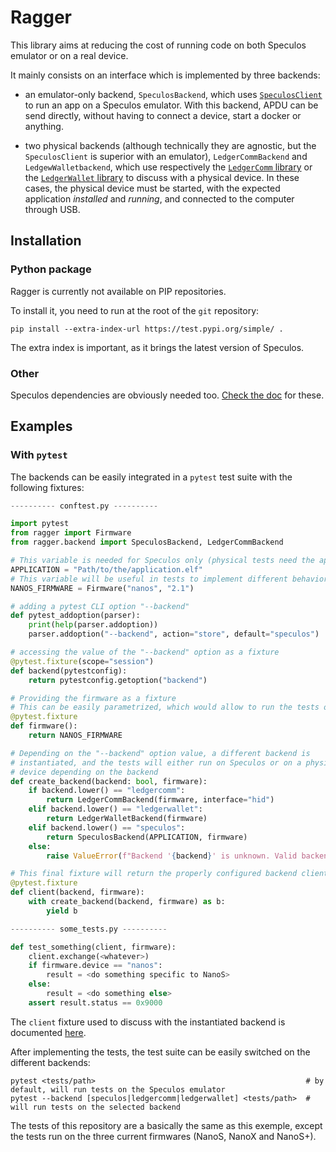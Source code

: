 # Ragger

This library aims at reducing the cost of running code on both Speculos emulator
or on a real device.

It mainly consists on an interface which is implemented by three backends:

- an emulator-only backend, `SpeculosBackend`, which uses
  [`SpeculosClient`](https://github.com/LedgerHQ/speculos/blob/master/speculos/client.py)
  to run an app on a Speculos emulator. With this backend, APDU can be send directly,
  without having to connect a device, start a docker or anything.

- two physical backends (although technically they are agnostic, but the
  `SpeculosClient` is superior with an emulator), `LedgerCommBackend` and
  `LedgewWalletbackend`, which use respectively the
  [`LedgerComm` library](https://github.com/LedgerHQ/ledgercomm) or the
  [`LedgerWallet` library](https://github.com/LedgerHQ/ledgerctl/) to discuss
  with a physical device. In these cases, the physical device must be started,
  with the expected application *installed* and *running*, and connected to the
  computer through USB.

## Installation

### Python package

Ragger is currently not available on PIP repositories.

To install it, you need to run at the root of the `git` repository:

```
pip install --extra-index-url https://test.pypi.org/simple/ .
```

The extra index is important, as it brings the latest version of Speculos.

### Other

Speculos dependencies are obviously needed too.
[Check the doc](https://speculos.ledger.com/installation/build.html) for these.

## Examples

### With `pytest`

The backends can be easily integrated in a `pytest` test suite with the
following fixtures:

```python
---------- conftest.py ----------

import pytest
from ragger import Firmware
from ragger.backend import SpeculosBackend, LedgerCommBackend

# This variable is needed for Speculos only (physical tests need the application to be already installed)
APPLICATION = "Path/to/the/application.elf"
# This variable will be useful in tests to implement different behavior depending on the firmware
NANOS_FIRMWARE = Firmware("nanos", "2.1")

# adding a pytest CLI option "--backend"
def pytest_addoption(parser):
    print(help(parser.addoption))
    parser.addoption("--backend", action="store", default="speculos")

# accessing the value of the "--backend" option as a fixture
@pytest.fixture(scope="session")
def backend(pytestconfig):
    return pytestconfig.getoption("backend")

# Providing the firmware as a fixture
# This can be easily parametrized, which would allow to run the tests on several firmware type or version
@pytest.fixture
def firmware():
    return NANOS_FIRMWARE

# Depending on the "--backend" option value, a different backend is
# instantiated, and the tests will either run on Speculos or on a physical
# device depending on the backend
def create_backend(backend: bool, firmware):
    if backend.lower() == "ledgercomm":
        return LedgerCommBackend(firmware, interface="hid")
    elif backend.lower() == "ledgerwallet":
        return LedgerWalletBackend(firmware)
    elif backend.lower() == "speculos":
        return SpeculosBackend(APPLICATION, firmware)
    else:
        raise ValueError(f"Backend '{backend}' is unknown. Valid backends are: {BACKENDS}")

# This final fixture will return the properly configured backend client, to be used in tests
@pytest.fixture
def client(backend, firmware):
    with create_backend(backend, firmware) as b:
        yield b

---------- some_tests.py ----------

def test_something(client, firmware):
    client.exchange(<whatever>)
    if firmware.device == "nanos":
        result = <do something specific to NanoS>
    else:
        result = <do something else>
    assert result.status == 0x9000
```

The `client` fixture used to discuss with the instantiated backend is documented 
[here](src/ragger/backend/interface.py).

After implementing the tests, the test suite can be easily switched on the different backends:

```
pytest <tests/path>                                               # by default, will run tests on the Speculos emulator
pytest --backend [speculos|ledgercomm|ledgerwallet] <tests/path>  # will run tests on the selected backend
```

The tests of this repository are a basically the same as this exemple, except 
the tests run on the three current firmwares (NanoS, NanoX and NanoS+).

